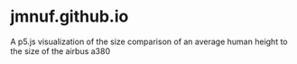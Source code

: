 # jmnuf.github.io
A p5.js visualization of the size comparison of an average human height to the size of the airbus a380
